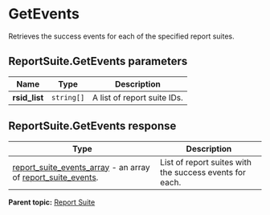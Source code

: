 # GetEvents

Retrieves the success events for each of the specified report suites.

## ReportSuite.GetEvents parameters

|Name|Type|Description|
|----|----|-----------|
| **rsid_list** | `string[]` |A list of report suite IDs.|

## ReportSuite.GetEvents response

|Type|Description|
|----|-----------|
| [report_suite_events_array](../../data_types/r_report_suite_events_array.md#) - an array of [report_suite_events](../../data_types/r_report_suite_events.md#). |List of report suites with the success events for each.|

**Parent topic:** [Report Suite](../../methods/report_suite/r_methods_reportsuite.md)


